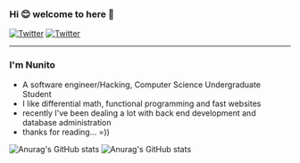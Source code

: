 
### Hi :blush: welcome to here :wave:

[![Twitter](https://img.shields.io/static/v1?label=Twitter&message=@nunitoo_&color=1DA1F2)](https://twitter.com/nunitoo_)
[![Twitter](https://img.shields.io/static/v1?label=mail&message=mateusnss@proton.me&color=372580)](mailto:mateusnss@proton.me)


<hr>

### I'm Nunito

* A software engineer/Hacking, Computer Science Undergraduate Student
* I like differential math, functional programming and fast websites
* recently I've been dealing a lot with back end development and database administration
* thanks for reading... =))


![Anurag's GitHub stats](https://github-readme-stats.vercel.app/api?username=nunitoo&show_icons=true&theme=radical&border_color=141321)
![Anurag's GitHub stats](https://github-readme-stats.vercel.app/api/top-langs/?username=nunitoo&layout=compact&hide=HTML,CSS&langs_count=6&exclude_repo=springboot,automatic-idle-task-processor&theme=radical&border_color=141321) 
 

